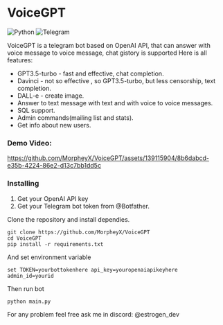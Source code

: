 # VoiceGPT

![Python](https://img.shields.io/badge/python-3670A0?style=for-the-badge&logo=python&logoColor=ffdd54) ![Telegram](https://img.shields.io/badge/Telegram-2CA5E0?style=for-the-badge&logo=telegram&logoColor=white)

VoiceGPT  is a telegram bot based on OpenAI API, that can answer with voice message to voice message, chat gistory is supported
Here is all features:
 - GPT3.5-turbo - fast and effective, chat completion.
 - Davinci - not so effective , so GPT3.5-turbo, but less censorship, text completion.
 - DALL-e - create image.
 - Answer to text message with text and with voice to voice messages.
 - SQL support.
 - Admin commands(mailing list and stats).
 - Get info about new users.


### Demo Video:



https://github.com/MorpheyX/VoiceGPT/assets/139115904/8b6dabcd-e35b-4224-86e2-d13c7bb1dd5c



### Installing
1. Get your OpenAI API key
2. Get your Telegram bot token from @Botfather.

Clone the repository and install dependies.
```
git clone https://github.com/MorpheyX/VoiceGPT
cd VoiceGPT
pip install -r requirements.txt
```

And set environment variable
```
set TOKEN=yourbottokenhere api_key=youropenaiapikeyhere admin_id=yourid
```
Then run bot

```
python main.py
```

For any problem feel free ask me in discord: @estrogen_dev
